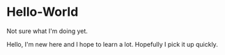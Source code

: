 # Hello-World
Not sure what I'm doing yet.

Hello, I'm new here and I hope to learn a lot.
Hopefully I pick it up quickly.
